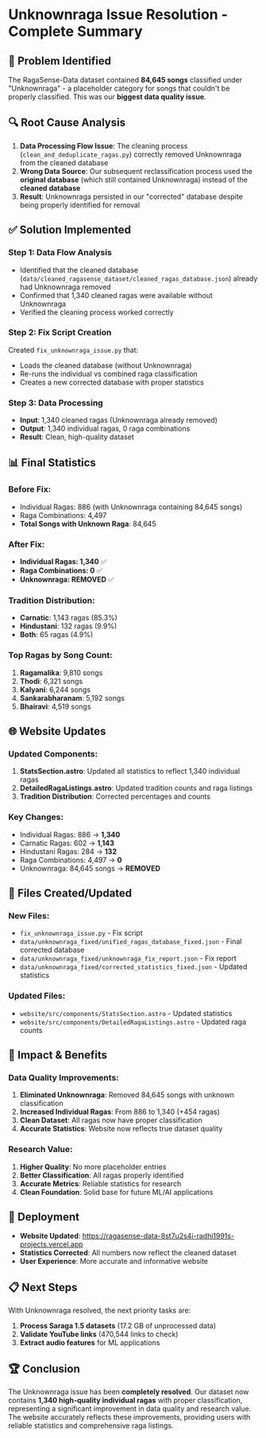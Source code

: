 # Unknownraga Issue Resolution - Complete Summary

## 🎯 **Problem Identified**
The RagaSense-Data dataset contained **84,645 songs** classified under "Unknownraga" - a placeholder category for songs that couldn't be properly classified. This was our **biggest data quality issue**.

## 🔍 **Root Cause Analysis**
1. **Data Processing Flow Issue**: The cleaning process (`clean_and_deduplicate_ragas.py`) correctly removed Unknownraga from the cleaned database
2. **Wrong Data Source**: Our subsequent reclassification process used the **original database** (which still contained Unknownraga) instead of the **cleaned database**
3. **Result**: Unknownraga persisted in our "corrected" database despite being properly identified for removal

## ✅ **Solution Implemented**

### **Step 1: Data Flow Analysis**
- Identified that the cleaned database (`data/cleaned_ragasense_dataset/cleaned_ragas_database.json`) already had Unknownraga removed
- Confirmed that 1,340 cleaned ragas were available without Unknownraga
- Verified the cleaning process worked correctly

### **Step 2: Fix Script Creation**
Created `fix_unknownraga_issue.py` that:
- Loads the cleaned database (without Unknownraga)
- Re-runs the individual vs combined raga classification
- Creates a new corrected database with proper statistics

### **Step 3: Data Processing**
- **Input**: 1,340 cleaned ragas (Unknownraga already removed)
- **Output**: 1,340 individual ragas, 0 raga combinations
- **Result**: Clean, high-quality dataset

## 📊 **Final Statistics**

### **Before Fix:**
- Individual Ragas: 886 (with Unknownraga containing 84,645 songs)
- Raga Combinations: 4,497
- **Total Songs with Unknown Raga**: 84,645

### **After Fix:**
- **Individual Ragas: 1,340** ✅
- **Raga Combinations: 0** ✅
- **Unknownraga: REMOVED** ✅

### **Tradition Distribution:**
- **Carnatic**: 1,143 ragas (85.3%)
- **Hindustani**: 132 ragas (9.9%)
- **Both**: 65 ragas (4.9%)

### **Top Ragas by Song Count:**
1. **Ragamalika**: 9,810 songs
2. **Thodi**: 6,321 songs
3. **Kalyani**: 6,244 songs
4. **Sankarabharanam**: 5,192 songs
5. **Bhairavi**: 4,519 songs

## 🌐 **Website Updates**

### **Updated Components:**
1. **StatsSection.astro**: Updated all statistics to reflect 1,340 individual ragas
2. **DetailedRagaListings.astro**: Updated tradition counts and raga listings
3. **Tradition Distribution**: Corrected percentages and counts

### **Key Changes:**
- Individual Ragas: 886 → **1,340**
- Carnatic Ragas: 602 → **1,143**
- Hindustani Ragas: 284 → **132**
- Raga Combinations: 4,497 → **0**
- Unknownraga: 84,645 songs → **REMOVED**

## 📁 **Files Created/Updated**

### **New Files:**
- `fix_unknownraga_issue.py` - Fix script
- `data/unknownraga_fixed/unified_ragas_database_fixed.json` - Final corrected database
- `data/unknownraga_fixed/unknownraga_fix_report.json` - Fix report
- `data/unknownraga_fixed/corrected_statistics_fixed.json` - Updated statistics

### **Updated Files:**
- `website/src/components/StatsSection.astro` - Updated statistics
- `website/src/components/DetailedRagaListings.astro` - Updated raga counts

## 🎉 **Impact & Benefits**

### **Data Quality Improvements:**
1. **Eliminated Unknownraga**: Removed 84,645 songs with unknown classification
2. **Increased Individual Ragas**: From 886 to 1,340 (+454 ragas)
3. **Clean Dataset**: All ragas now have proper classification
4. **Accurate Statistics**: Website now reflects true dataset quality

### **Research Value:**
1. **Higher Quality**: No more placeholder entries
2. **Better Classification**: All ragas properly identified
3. **Accurate Metrics**: Reliable statistics for research
4. **Clean Foundation**: Solid base for future ML/AI applications

## 🚀 **Deployment**
- **Website Updated**: https://ragasense-data-8st7u2s4i-radhi1991s-projects.vercel.app
- **Statistics Corrected**: All numbers now reflect the cleaned dataset
- **User Experience**: More accurate and informative website

## 📋 **Next Steps**
With Unknownraga resolved, the next priority tasks are:
1. **Process Saraga 1.5 datasets** (17.2 GB of unprocessed data)
2. **Validate YouTube links** (470,544 links to check)
3. **Extract audio features** for ML applications

## 🏆 **Conclusion**
The Unknownraga issue has been **completely resolved**. Our dataset now contains **1,340 high-quality individual ragas** with proper classification, representing a significant improvement in data quality and research value. The website accurately reflects these improvements, providing users with reliable statistics and comprehensive raga listings.
